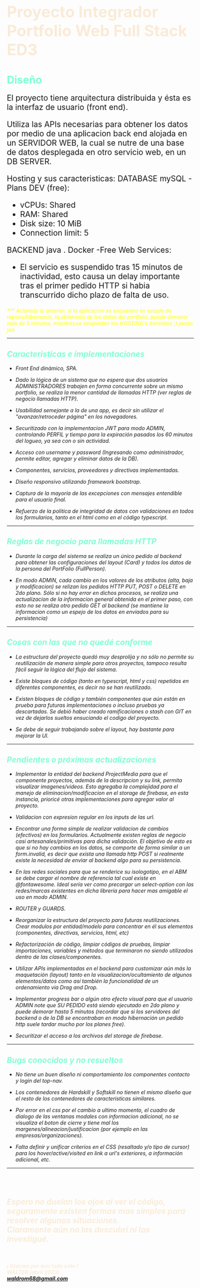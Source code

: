 # <span style="color:Antiquewhite; font-size: 1.5em">Proyecto Integrador Portfolio Web Full Stack ED3

# <span style="color:Aquamarine">Diseño
<div style= "font-size: 1.5em"> El proyecto tiene arquitectura distribuida y ésta es la interfaz de usuario (front end).

Utiliza las APIs necesarias para obtener los datos por medio de una aplicacion back end alojada en un SERVIDOR WEB, la cual se nutre de una base de datos desplegada en otro servicio web, en un DB SERVER.

Hosting y sus caracteristicas:
DATABASE mySQL -Plans DEV (free): 
- vCPUs: Shared
- RAM: Shared
- Disk size: 10 MiB
- Connection limit: 5

BACKEND java . Docker -Free Web Services:
- El servicio es suspendido tras 15 minutos de inactividad, esto causa un delay importante tras el primer pedido HTTP si habia transcurrido dicho plazo de falta de uso.
</div>

<span style="color:yellow"><i> *** Aclarado lo anterior, si la aplicacion se encuentra en estado de reposo/hibernacin, la obtención de los datos del portfolio,  puede demorar más de 5 minutos, mientras se despiertan los HOSTING's dormidos ;) jaaaa jaa.<i></span>
<hr>


## <span style="color:Aquamarine"> Caracteristicas e implementaciones
- Front End dinámico, SPA.

- Dado la lógica de un sistema que no espera que dos usuarios ADMINISTRADORES trabajen en forma concurrente sobre un mismo portfolio, se realiza la menor cantidad de llamadas HTTP (ver reglas de negocio llamadas HTTP).

- Usabilidad semejante a la de una app, es decir sin utilizar el "avanzar/retroceder página" en los navegadores.

- Securitizado con la implementacion JWT para modo ADMIN, controlando PERFIL y tiempo para la expiración pasados los 60 minutos del logueo, ya sea con o sin actividad.

- Acceso con username y password (Ingresando como administrador, permite editar, agregar y eliminar datos de la DB).

- Componentes, servicios, proveedores y directivas implementadas.

- Diseño responsivo utilizando framework bootstrap.

- Captura de la mayoría de las excepciones con mensajes entendible para el usuario final.

- Refuerzo de la politica de integridad de datos con validaciones en todos los formularios, tanto en el html como en el código typescript.
<hr>

## <span style="color:Aquamarine"> Reglas de negocio para llamadas HTTP
- Durante la carga del sistema se realiza un único pedido al backend para obtener las configuraciones del layout (Card) y todos los datos de la persona del PortFolio (FullPerson).

- En modo ADMIN, cada cambio en los valores de los atributos (alta, baja y modificacion) se relizan los pedidos HTTP PUT, POST o DELETE  en 2do plano. Sólo si no hay error en dichos procesos, se realiza una actualizacion de la informacion general obtenida en el primer paso, con esto no se realiza otro pedido GET al backend (se mantiene la informacion como un espejo de los datos en enviados para su persistencia)
<hr>

## <span style="color:Aquamarine"> Cosas con las que no quedé conforme
- La estructura del proyecto quedó muy desprolija y no sólo no permite su reutilización de manera simple para otros proyectos, tampoco resulta fácil seguir la lógica del flujo del sistema.

- Existe bloques de código (tanto en typescript, html y css) repetidos en diferentes componentes, es decir no se han reutilizado.

- Existen bloques de código y también componentes que aún están en prueba para futuras implementaciones o incluso pruebas ya descartadas. Se debió haber creado ramificaciones o stash con GIT en vez de dejarlos sueltos ensuciando el codigo del proyecto.

- Se debe de seguir trabajando sobre el layout, hay bastante para mejorar la UI.
<hr>

## <span style="color:Aquamarine"> Pendientes o próximas actualizaciones
- Implementar la entidad del backend ProjectMedia para que el componente proyectos, además de la descripcion y su link, permita visualizar imagenes/videos. Esto agregaba la complejidad para el manejo de eliminacion/modificacion en el storage de firebase, en esta instancia, prioricé otras implementaciones para agregar valor al proyecto.

- Validacion con expresion regular en los inputs de las url.

- Encontrar una forma simple de realizar validacion de cambios (efectivos) en los formularios. Actualmente existen reglas de negocio casi artesanales/primitivas para dicha validación. El objetivo de esto es que si no hay cambios en los datos, se comporte de forma similar a un form.invalid, es decir que exista una llamada http POST si realmente existe la necesidad de enviar al backend algo para su persistencia.

- En las redes sociales para que se renderice su isologotipo, en el ABM se debe cargar el nombre de referencia tal cual existe en @fontawesome. Ideal sería ver como precargar un select-option con las redes/marcas existentes en dicha librería para hacer mas amigable el uso en modo ADMIN.

- ROUTER y GUARDS.

- Reorganizar la estructura del proyecto para futuras reutilizaciones. Crear modulos por entidad/modelo para concentrar en él sus elementos (componentes, directivas, servicios, html, etc)

- Refactorización de código, limpiar códigos de pruebas, limpiar importaciones, variables y métodos que terminaron no siendo utilizados dentro de las clases/componentes.

- Utilizar APIs implementadas en el backend para customizar aún más la maquetación (layout) tanto en la visualizacion/ocultamiento de algunos elementos/datos como así también la funcionalidad de un ordenamiento via Drag and Drop.

- Implementar progress bar o algún otro efecto visual para que el usuario ADMIN note que SU PEDIDO está siendo ejecutado en 2do plano y puede demorar hasta 5 minutos  (recordar que si los servidores del backend o de la DB se encontraban en modo hibernación un pedido http suele tardar mucho por los planes free).

- Securitizar el acceso a los archivos del storage de firebase.
<hr>

## <span style="color:Aquamarine"> Bugs conocidos y no resueltos
- No tiene un buen diseño ni comportamiento los componentes contacto y login del top-nav.

- Los contenedores de Hardskill y Softskill no tienen el mismo diseño que el resto de los contenedores de caracteristicas similares.

- Por error en el css por el cambio a ultimo momento, el cuadro de dialogo de las ventanas modales con informacion adicional, no se visualiza el boton de cierre y tiene mal los margenes/alineacion/justificacion (por ejemplo en las empresas/organizaciones).

- Falta definir y unificar criterios en el CSS (resaltado y/o tipo de cursor) para los hover/active/visited en link a url's exteriores, a información adicional, etc.
<hr>

<br></br>

##  <div style="color:Antiquewhite">Espero no  duelan los ojos al ver el código, seguramente existen formas mas simples para resolver algunas situaciones. <br> Claramente aún no las descubrí ni las investigué.</div>


<br></br>
<span style="color:Antiquewhite"><b>¡ Gracias por leer todo esto !<br>WALTER (abril 2023)<b><em><br>
<span style="color:Antiquewhite;">waldrom68@gmail.com